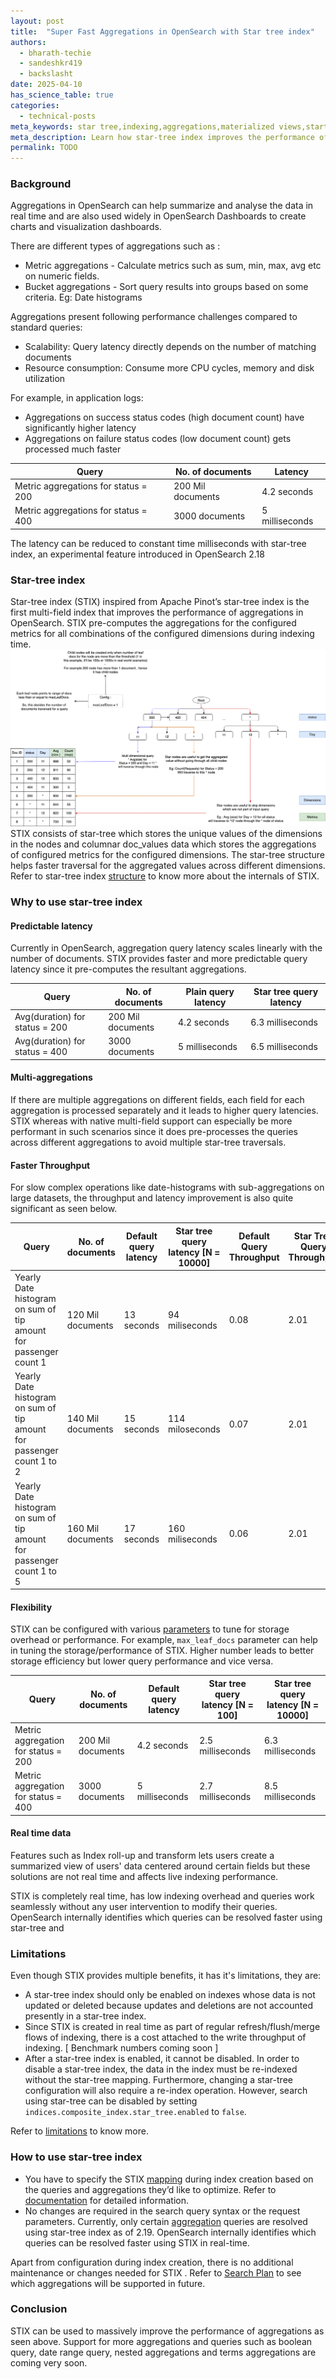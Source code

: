 ```yaml
---
layout: post
title:  "Super Fast Aggregations in OpenSearch with Star tree index" 
authors:
  - bharath-techie
  - sandeshkr419
  - backslasht
date: 2025-04-10
has_science_table: true
categories:
  - technical-posts
meta_keywords: star tree,indexing,aggregations,materialized views,startree
meta_description: Learn how star-tree index improves the performance of aggregations in OpenSearch.
permalink: TODO
---
```

### Background
Aggregations in OpenSearch can help summarize and analyse the data in real time and are also used widely in OpenSearch Dashboards to create charts and visualization dashboards.

There are different types of aggregations such as :

* Metric aggregations - Calculate metrics such as sum, min, max, avg etc on numeric fields.
* Bucket aggregations - Sort query results into groups based on some criteria. Eg: Date histograms

Aggregations present following performance challenges compared to standard queries:

* Scalability: Query latency directly depends on the number of matching documents
* Resource consumption: Consume more CPU cycles, memory and disk utilization

For example, in application logs:

* Aggregations on success status codes (high document count) have significantly higher latency
* Aggregations on failure status codes (low document count) gets processed much faster

| Query | No. of documents | Latency |
|-------|------------------|----------|
| Metric aggregations for status = 200 | 200 Mil documents | 4.2 seconds |
| Metric aggregations for status = 400 | 3000 documents | 5 milliseconds |

The latency can be reduced to constant time milliseconds with star-tree index, an experimental feature introduced in OpenSearch 2.18

### Star-tree index
Star-tree index (STIX) inspired from Apache Pinot’s star-tree index is the first multi-field index that improves the performance of aggregations in OpenSearch. STIX pre-computes the aggregations for the configured metrics for all combinations of the configured dimensions during indexing time.
![High Level Architecture](/assets/media/blog-images/2025-04-10-Super-Fast-Aggregations-in-OpenSearch-with-Star-tree-index/star-tree-structure.png)
STIX consists of star-tree which stores the unique values of the dimensions in the nodes and columnar doc_values data which stores the aggregations of configured metrics for the configured dimensions. The star-tree structure helps faster traversal for the aggregated values across different dimensions.
Refer to star-tree index [structure](https://opensearch.org/docs/latest/search-plugins/star-tree-index/#star-tree-index-structure) to know more about the internals of STIX. 

### Why to use star-tree index
#### Predictable latency
Currently in OpenSearch, aggregation query latency scales linearly with the number of documents. STIX provides faster and more predictable query latency since it pre-computes the resultant aggregations.

| Query | No. of documents | Plain query latency | Star tree query latency |
|-------|------------------|---------------------|------------------------|
| Avg(duration) for status = 200 | 200 Mil documents | 4.2 seconds | 6.3 milliseconds |
| Avg(duration) for status = 400 | 3000 documents | 5 milliseconds | 6.5 milliseconds |

#### Multi-aggregations
If there are multiple aggregations on different fields, each field for each aggregation is processed separately and it leads to higher query latencies. STIX whereas with native multi-field support can especially be more performant in such scenarios since it does pre-processes the queries across different aggregations to avoid multiple star-tree traversals. 

#### Faster Throughput
For slow complex operations like date-histograms with sub-aggregations on large datasets, the throughput and latency improvement is also quite significant as seen below.

| Query | No. of documents | Default query latency | Star tree query latency [N = 10000] | Default Query Throughput | Star Tree Query Throughput |
|-------|------------------|----------------------|-------------------------------------|------------------------|--------------------------|
| Yearly Date histogram on sum of tip amount for passenger count 1 | 120 Mil documents | 13 seconds | 94 miliseconds | 0.08 | 2.01 |
| Yearly Date histogram on sum of tip amount for passenger count 1 to 2 | 140 Mil documents | 15 seconds | 114 miloseconds | 0.07 | 2.01 |
| Yearly Date histogram on sum of tip amount for passenger count 1 to 5 | 160 Mil documents | 17 seconds | 160 miliseconds | 0.06 | 2.01 |

#### Flexibility
STIX can be configured with various [parameters](https://opensearch.org/docs/latest/field-types/supported-field-types/star-tree/#star-tree-index-configuration-options) to tune for storage overhead or performance.
For example, `max_leaf_docs` parameter can help in tuning the storage/performance of STIX. Higher number leads to better storage efficiency but lower query performance and vice versa. 

| Query | No. of documents | Default query latency | Star tree query latency [N = 100] | Star tree query latency [N = 10000] |
|-------|------------------|----------------------|-----------------------------------|-----------------------------------|
| Metric aggregation for status = 200 | 200 Mil documents | 4.2 seconds | 2.5 milliseconds                  | 6.3 milliseconds |
| Metric aggregation for status = 400 | 3000 documents | 5 milliseconds | 2.7 milliseconds                  | 8.5 milliseconds |

#### Real time data
Features such as Index roll-up and transform lets users create a summarized view of users' data centered around certain fields but these solutions are not real time and affects live indexing performance.

STIX is completely real time, has low indexing overhead and queries work seamlessly without any user intervention to modify their queries. OpenSearch internally identifies which queries can be resolved faster using star-tree and 

### Limitations
Even though STIX provides multiple benefits, it has it's limitations, they are:

* A star-tree index should only be enabled on indexes whose data is not updated or deleted because updates and deletions are not accounted presently in a star-tree index.
* Since STIX is created in real time as part of regular refresh/flush/merge flows of indexing, there is a cost attached to the write throughput of indexing. [ Benchmark numbers coming soon ]
* After a star-tree index is enabled, it cannot be disabled. In order to disable a star-tree index, the data in the index must be re-indexed without the star-tree mapping. Furthermore, changing a star-tree configuration will also require a re-index operation. However, search using star-tree can be disabled by setting `indices.composite_index.star_tree.enabled`  to `false`.

Refer to [limitations](https://opensearch.org/docs/latest/search-plugins/star-tree-index/#limitations) to know more.

### How to use star-tree index
* You have to specify the STIX [mapping](https://opensearch.org/docs/latest/field-types/supported-field-types/star-tree/#star-tree-index-mappings) during index creation based on the queries and aggregations they’d like to optimize. Refer to [documentation](https://opensearch.org/docs/latest/field-types/supported-field-types/star-tree/) for detailed information.
* No changes are required in the search query syntax or the request parameters. Currently, only certain [aggregation](https://opensearch.org/docs/latest/search-plugins/star-tree-index/#supported-queries-and-aggregations) queries are resolved using star-tree index as of 2.19. OpenSearch internally identifies which queries can be resolved faster using STIX in real-time.

Apart from configuration during index creation, there is no additional maintenance or changes needed for STIX . Refer to [Search Plan](https://github.com/opensearch-project/OpenSearch/issues/15257) to see which aggregations will be supported in future.

### Conclusion
STIX can be used to massively improve the performance of aggregations as seen above.
Support for more aggregations and queries such as boolean query, date range query, nested aggregations and terms aggregations are coming very soon.


